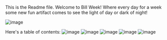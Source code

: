 This is the Readme file. Welcome to Bill Week! Where every day for a week some new fun artifact comes to see the light of day or dark of night!

![image](https://user-images.githubusercontent.com/56596420/135616340-b7be7ac9-e0a8-424a-aaac-745afab0c397.png)

Here's a table of contents:
![image](https://user-images.githubusercontent.com/56596420/135617532-b8912a76-7ef1-4a45-b944-ee5ec54eec67.png)
![image](https://user-images.githubusercontent.com/56596420/135617548-2045f4bd-7717-4547-badb-815826560556.png)
![image](https://user-images.githubusercontent.com/56596420/135617562-15fd9c63-cb92-410c-849b-7fa7d6ec95e1.png)
![image](https://user-images.githubusercontent.com/56596420/135617581-23e76fe0-2850-4a9c-9388-832c37875928.png)
![image](https://user-images.githubusercontent.com/56596420/135617597-e0f93158-e827-44fa-85de-c627f858f105.png)




